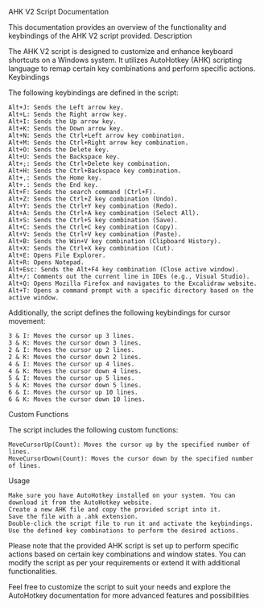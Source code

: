 AHK V2 Script Documentation

This documentation provides an overview of the functionality and keybindings of the AHK V2 script provided.
Description

The AHK V2 script is designed to customize and enhance keyboard shortcuts on a Windows system. It utilizes AutoHotkey (AHK) scripting language to remap certain key combinations and perform specific actions.
Keybindings

The following keybindings are defined in the script:

    Alt+J: Sends the Left arrow key.
    Alt+L: Sends the Right arrow key.
    Alt+I: Sends the Up arrow key.
    Alt+K: Sends the Down arrow key.
    Alt+N: Sends the Ctrl+Left arrow key combination.
    Alt+M: Sends the Ctrl+Right arrow key combination.
    Alt+O: Sends the Delete key.
    Alt+U: Sends the Backspace key.
    Alt+;: Sends the Ctrl+Delete key combination.
    Alt+H: Sends the Ctrl+Backspace key combination.
    Alt+,: Sends the Home key.
    Alt+.: Sends the End key.
    Alt+F: Sends the search command (Ctrl+F).
    Alt+Z: Sends the Ctrl+Z key combination (Undo).
    Alt+Y: Sends the Ctrl+Y key combination (Redo).
    Alt+A: Sends the Ctrl+A key combination (Select All).
    Alt+S: Sends the Ctrl+S key combination (Save).
    Alt+C: Sends the Ctrl+C key combination (Copy).
    Alt+V: Sends the Ctrl+V key combination (Paste).
    Alt+B: Sends the Win+V key combination (Clipboard History).
    Alt+X: Sends the Ctrl+X key combination (Cut).
    Alt+E: Opens File Explorer.
    Alt+R: Opens Notepad.
    Alt+Esc: Sends the Alt+F4 key combination (Close active window).
    Alt+/: Comments out the current line in IDEs (e.g., Visual Studio).
    Alt+Q: Opens Mozilla Firefox and navigates to the Excalidraw website.
    Alt+T: Opens a command prompt with a specific directory based on the active window.

Additionally, the script defines the following keybindings for cursor movement:

    3 & I: Moves the cursor up 3 lines.
    3 & K: Moves the cursor down 3 lines.
    2 & I: Moves the cursor up 2 lines.
    2 & K: Moves the cursor down 2 lines.
    4 & I: Moves the cursor up 4 lines.
    4 & K: Moves the cursor down 4 lines.
    5 & I: Moves the cursor up 5 lines.
    5 & K: Moves the cursor down 5 lines.
    6 & I: Moves the cursor up 10 lines.
    6 & K: Moves the cursor down 10 lines.

Custom Functions

The script includes the following custom functions:

    MoveCursorUp(Count): Moves the cursor up by the specified number of lines.
    MoveCursorDown(Count): Moves the cursor down by the specified number of lines.

Usage

    Make sure you have AutoHotkey installed on your system. You can download it from the AutoHotkey website.
    Create a new AHK file and copy the provided script into it.
    Save the file with a .ahk extension.
    Double-click the script file to run it and activate the keybindings.
    Use the defined key combinations to perform the desired actions.

Please note that the provided AHK script is set up to perform specific actions based on certain key combinations and window states. You can modify the script as per your requirements or extend it with additional functionalities.

Feel free to customize the script to suit your needs and explore the AutoHotkey documentation for more advanced features and possibilities